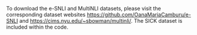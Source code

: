 To download the e-SNLI and MultiNLI datasets, please visit the corresponding dataset websites https://github.com/OanaMariaCamburu/e-SNLI and https://cims.nyu.edu/~sbowman/multinli/. The SICK dataset is included within the code.
